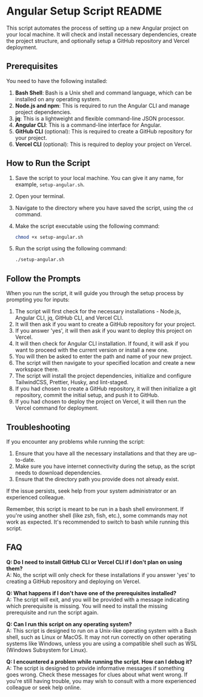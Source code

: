 # Angular Setup Script README

This script automates the process of setting up a new Angular project on your local machine. It will check and install necessary dependencies, create the project structure, and optionally setup a GitHub repository and Vercel deployment.

## Prerequisites

You need to have the following installed:

1. **Bash Shell**: Bash is a Unix shell and command language, which can be installed on any operating system.
2. **Node.js and npm**: This is required to run the Angular CLI and manage project dependencies.
3. **jq**: This is a lightweight and flexible command-line JSON processor.
4. **Angular CLI**: This is a command-line interface for Angular.
5. **GitHub CLI** (optional): This is required to create a GitHub repository for your project.
6. **Vercel CLI** (optional): This is required to deploy your project on Vercel.

## How to Run the Script

1. Save the script to your local machine. You can give it any name, for example, `setup-angular.sh`.
2. Open your terminal.
3. Navigate to the directory where you have saved the script, using the `cd` command.
4. Make the script executable using the following command:

    ```bash
    chmod +x setup-angular.sh
    ```

5. Run the script using the following command:

    ```bash
    ./setup-angular.sh
    ```

## Follow the Prompts

When you run the script, it will guide you through the setup process by prompting you for inputs:

1. The script will first check for the necessary installations - Node.js, Angular CLI, jq, GitHub CLI, and Vercel CLI.
2. It will then ask if you want to create a GitHub repository for your project.
3. If you answer 'yes', it will then ask if you want to deploy this project on Vercel.
4. It will then check for Angular CLI installation. If found, it will ask if you want to proceed with the current version or install a new one.
5. You will then be asked to enter the path and name of your new project.
6. The script will then navigate to your specified location and create a new workspace there.
7. The script will install the project dependencies, initialize and configure TailwindCSS, Prettier, Husky, and lint-staged.
8. If you had chosen to create a GitHub repository, it will then initialize a git repository, commit the initial setup, and push it to GitHub.
9. If you had chosen to deploy the project on Vercel, it will then run the Vercel command for deployment.

## Troubleshooting

If you encounter any problems while running the script:

1. Ensure that you have all the necessary installations and that they are up-to-date.
2. Make sure you have internet connectivity during the setup, as the script needs to download dependencies.
3. Ensure that the directory path you provide does not already exist.

If the issue persists, seek help from your system administrator or an experienced colleague.

Remember, this script is meant to be run in a bash shell environment. If you're using another shell (like zsh, fish, etc.), some commands may not work as expected. It's recommended to switch to bash while running this script.

## FAQ

**Q: Do I need to install GitHub CLI or Vercel CLI if I don't plan on using them?**  
A: No, the script will only check for these installations if you answer 'yes' to creating a GitHub repository and deploying on Vercel.

**Q: What happens if I don't have one of the prerequisites installed?**  
A: The script will exit, and you will be provided with a message indicating which prerequisite is missing. You will need to install the missing prerequisite and run the script again.

**Q: Can I run this script on any operating system?**  
A: This script is designed to run on a Unix-like operating system with a Bash shell, such as Linux or MacOS. It may not run correctly on other operating systems like Windows, unless you are using a compatible shell such as WSL (Windows Subsystem for Linux).

**Q: I encountered a problem while running the script. How can I debug it?**  
A: The script is designed to provide informative messages if something goes wrong. Check these messages for clues about what went wrong. If you're still having trouble, you may wish to consult with a more experienced colleague or seek help online.
